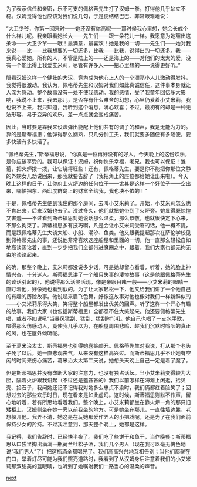 
为了表示信任和亲密，乐不可支的佩格蒂先生打了汉姆一拳，打得他几乎站立不稳。汉姆觉得他也应该对我们说几句，于是便结结巴巴、非常艰难地说：

“大卫少爷，你第一回来时——她还没有你高呢——那时候我心里想，她会长成个什么样儿呢。我亲眼看她长大——先生们——跟一朵花儿一样。我愿意为她豁出这条命——大卫少爷——哦！最满意，最喜欢！她是我的一切——先生们——她对我来说——比——比我想要的一切还多，比我——比我，说得出的一切还多。我——我真心爱她。所有的人，不管是陆上的——还是海上的——对他们的太太的爱，没有一个能比得上我爱艾米莉，尽管有许多人——把心里想的——说得更好听。”

眼看汉姆这样一个健壮的大汉，竟为成为他心上人的一个漂亮小人儿激动得发抖，我觉得很激动。我认为，佩格蒂先生和汉姆对我们如此真诚信任，这件事本身就让人深为感动。整个故事没有一处不使我感动。我的感情，受了我童年回忆多大影响，我说不上来，我去那儿，是否存有什么难舍的幻想，心里仍爱着小艾米莉，我也说不上来，我只知道，我听到这个消息，满心欢喜；不过，最初有的却是一种无法形容、易于变异的欢乐，差一点点就会变成痛苦。

因此，当时要是靠我来设法弹出能配上他们共有的调子的和声，我是无能为力的。靠的是斯蒂福思；他弹得那么娴熟，只几分钟工夫，我们就要多随便有多随便，要多快活有多快活了。

“佩格蒂先生，”斯蒂福思说，“你真是一位再好没有的好人。今天晚上的这份欢乐，是你应该享受的。我可以保证！汉姆，祝你快乐幸福，老兄。我也可以保证！雏菊，把火炉拨一拨，让它烧得旺些！还有，佩格蒂先生，要是你不能把你那位文静的外甥女儿劝说回来，那我就要告辞了（我把角上的座位都给她让出来啦）。今天晚上这样的日子，让你府上火炉边的任何位子——尤其是这样一个好位子——空出来，哪怕把东、西印度群岛上的财富全给我，我也决不依的！”

于是，佩格蒂先生便到我住的那个房间，去叫小艾米莉了。开始，小艾米莉怎么也不肯出来，后来汉姆也去了。没过多久，他们就把她带到了火炉旁。她显得既惊惶又害羞——不过看到斯蒂福思对她说话那么温柔，那么恭敬，也就很快定下心来，不那么拘束了。斯蒂福思多有技巧啊，凡是会让小艾米莉受窘的话，他一概不提，而是跟佩格蒂先生大谈大船、小船、潮汐、鱼类。他又跟我提起那次在萨伦学校见到佩格蒂先生的事，还说他非常喜欢这座船屋和里面的一切，他一直那么轻松自如地高谈阔论着，直到一步步把我们全都带进魔圈之中，跟着，我们大家也都无拘无束地谈论起来。

的确，那整个晚上，艾米莉都没说多少话，可是她却留心看着，听着，她的脸上神情兴奋，十分迷人。斯蒂福思讲了一个船只失事的凄惨故事（这是他跟佩格蒂先生的谈话引起的），他说得那么活灵活现，像是亲眼目睹一般——小艾米莉的眼睛一直盯着他，好像她也看到似的。为了让大家轻松一下，他又给我们讲了一个他自己的有趣的历险故事。他说起来眉飞色舞，好像这故事对他也像对我们一样新鲜似的——小艾米莉乐得大笑，笑得整个船屋都发出优美的回声。听了这样一个开心有趣的故事，我们大家（也包括斯蒂福思）全都忍不住大笑起来。他还要佩格蒂先生唱，或者不如说吼“当暴风猛刮、猛刮、猛刮时”[4]。他自己也唱了一支水手歌，唱得那么伤感动人，竟使我几乎以为，在船屋周围悲鸣、趁我们沉默时呜咽的真正的风，也在屋外倾听呢。

至于葛米治太太，斯蒂福思也引得她喜笑颜开。佩格蒂先生对我说，打从那个老头子死了以后，她一直悲观丧气，从来没有这样高兴过。而斯蒂福思几乎不让她有空闲的时间来伤心痛苦，葛米治太太第二天说，她想头天晚上自己一定是着了魔了。

但是斯蒂福思并没有垄断大家的注意力，也没有独占话坛。当小艾米莉变得较为大胆，隔着火炉跟我讲起（不过还是羞答答的）我们以前怎样在海滩上闲逛，拾贝壳、拾石子，我问她还记不记得我对她多么忠贞不渝时，我们俩都红着脸笑了；回想过去的那些欢乐时日，现在看来是如此虚幻。这时候，斯蒂福思则默不作声，留心地听着，若有所思地看着我们。整个晚上，小艾米莉都坐在靠火炉一角的那只旧矮柜上，汉姆则坐在她一旁以前我坐的地方。可是她坐在那儿，一直往墙边靠，老想躲开他。我弄不清，她这是在玩她那爱作弄人的小把戏呢，还是为了在我们面前保持少女的矜持。不过我注意到，那天整个晚上，她都是这样。

我记得，我们告辞时，已经快半夜了。我们吃了些饼干和鱼干，当作晚餐；斯蒂福思从口袋里掏出满满一瓶荷兰杜松子酒，我们几个男人（现在我可以毫无愧色地说“我们男人”了）把这瓶酒全都喝光了。我们高高兴兴地互相告别；当他们都聚在门口，举着灯尽可能为我们照亮道路时，我看到了从汉姆身后注意着我们的小艾米莉那双甜美的蓝眼睛，也听到了她嘱咐我们一路当心的温柔的声音。

[next](page284)